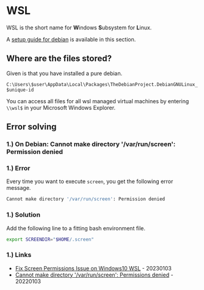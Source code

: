# WSL

WSL is the short name for **W**indows **S**ubsystem for **L**inux.

A [setup guide for debian](setup.md) is available in this section.

## Where are the files stored?

Given is that you have installed a pure debian.

`C:\Users\$user\AppData\Local\Packages\TheDebianProject.DebianGNULinux_$unique-id`

You can access all files for all wsl managed virtual machines by entering `\\wsl$` in your Microsoft Windows Explorer.

## Error solving

### 1.) On Debian: Cannot make directory '/var/run/screen': Permission denied

### 1.) Error

Every time you want to execute `screen`, you get the following error message.

```bash
Cannot make directory '/var/run/screen': Permission denied
```

### 1.) Solution

Add the following line to a fitting bash environment file.


```bash
export SCREENDIR="$HOME/.screen"
```

### 1.) Links

* [Fix Screen Permissions Issue on Windows10 WSL](https://gist.github.com/ahmetozer/c79ef07407be4fe3cf494be59f6ec598) - 20230103
* [Cannot make directory '/var/run/screen': Permissions denied](https://superuser.com/questions/1195962/cannot-make-directory-var-run-screen-permission-denied) - 20220103


